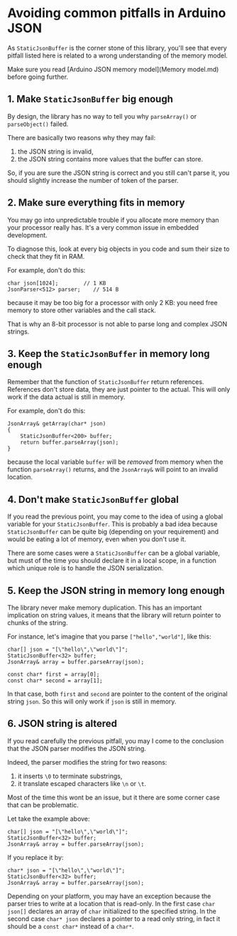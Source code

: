 Avoiding common pitfalls in Arduino JSON
========================================

As `StaticJsonBuffer` is the corner stone of this library, you'll see that every pitfall listed here is related to a wrong understanding of the memory model.

Make sure you read [Arduino JSON memory model](Memory model.md) before going further.

## 1. Make `StaticJsonBuffer` big enough

By design, the library has no way to tell you why `parseArray()` or `parseObject()` failed.

There are basically two reasons why they may fail:

1. the JSON string is invalid,
2. the JSON string contains more values that the buffer can store.

So, if you are sure the JSON string is correct and you still can't parse it, you should slightly increase the number of token of the parser.

## 2. Make sure everything fits in memory

You may go into unpredictable trouble if you allocate more memory than your processor really has.
It's a very common issue in embedded development. 

To diagnose this, look at every big objects in you code and sum their size to check that they fit in RAM.

For example, don't do this:

    char json[1024];        // 1 KB
    JsonParser<512> parser;    // 514 B

because it may be too big for a processor with only 2 KB: you need free memory to store other variables and the call stack.

That is why an 8-bit processor is not able to parse long and complex JSON strings.

## 3. Keep the `StaticJsonBuffer` in memory long enough 

Remember that the function of `StaticJsonBuffer` return references.
References don't store data, they are just pointer to the actual.
This will only work if the data actual is still in memory. 

For example, don't do this:

    JsonArray& getArray(char* json)
    {
        StaticJsonBuffer<200> buffer;
        return buffer.parseArray(json); 
    }

because the local variable `buffer` will be *removed* from memory when the function `parseArray()` returns, and the `JsonArray&` will point to an invalid location.

## 4. Don't make `StaticJsonBuffer` global

If you read the previous point, you may come to the idea of using a global variable for your `StaticJsonBuffer`.
This is probably a bad idea because `StaticJsonBuffer` can be quite big (depending on your requirement) and would be eating a lot of memory, even when you don't use it.

There are some cases were a `StaticJsonBuffer` can be a global variable, but must of the time you should declare it in a local scope, in a function which unique role is to handle the JSON serialization.

## 5. Keep the JSON string in memory long enough

The library never make memory duplication.
This has an important implication on string values, it means that the library will return pointer to chunks of the string.

For instance, let's imagine that you parse `["hello","world"]`, like this:

    char[] json = "[\"hello\",\"world\"]";
    StaticJsonBuffer<32> buffer;
    JsonArray& array = buffer.parseArray(json);

    const char* first = array[0];
    const char* second = array[1];

In that case, both `first` and `second` are pointer to the content of the original string `json`.
So this will only work if `json` is still in memory.

## 6. JSON string is altered

If you read carefully the previous pitfall, you may I come to the conclusion that the JSON parser modifies the JSON string.

Indeed, the parser modifies the string for two reasons:

1. it inserts `\0` to terminate substrings,
2. it translate escaped characters like `\n` or `\t`.

Most of the time this wont be an issue, but it there are some corner case that can be problematic.

Let take the example above:

    char[] json = "[\"hello\",\"world\"]";
    StaticJsonBuffer<32> buffer;
    JsonArray& array = buffer.parseArray(json);

If you replace it by:

    char* json = "[\"hello\",\"world\"]";
    StaticJsonBuffer<32> buffer;
    JsonArray& array = buffer.parseArray(json);

Depending on your platform, you may have an exception because the parser tries to write at a location that is read-only.
In the first case `char json[]` declares an array of `char` initialized to the specified string.
In the second case `char* json` declares a pointer to a read only string, in fact it should be a `const char*` instead of a `char*`.

